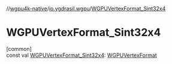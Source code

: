 //[wgpu4k-native](../../index.md)/[io.ygdrasil.wgpu](index.md)/[WGPUVertexFormat_Sint32x4](-w-g-p-u-vertex-format_-sint32x4.md)

# WGPUVertexFormat_Sint32x4

[common]\
const val [WGPUVertexFormat_Sint32x4](-w-g-p-u-vertex-format_-sint32x4.md): [WGPUVertexFormat](-w-g-p-u-vertex-format/index.md)